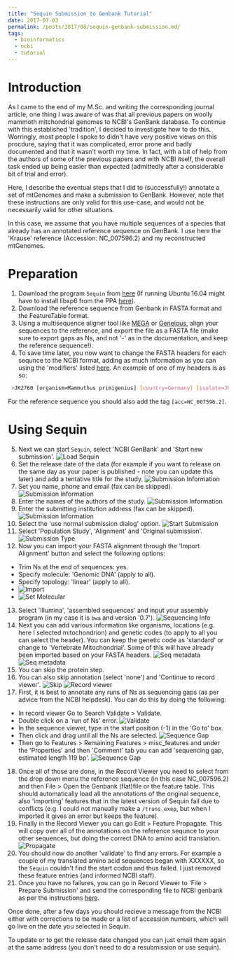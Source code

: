 ```yaml
---
title: "Sequin Submission to Genbank Tutorial"
date: 2017-07-03
permalink: /posts/2017/08/sequin-genbank-submission.md/
tags:
  - bioinformatics
  - ncbi
  - tutorial
---
```

# Introduction
As I came to the end of my M.Sc. and writing the corresponding journal article,
one thing I was aware of was that all previous papers on woolly mammoth
mitchondrial genomes to NCBI's GenBank database. To continue with this
established 'tradition', I decided to investigate how to do this. Worringly, most people I spoke to didn't have very positive views on this
procdure, saying that it was complicated, error prone and badly documented and
that it wasn't worth my time. In fact, with a bit of help from the authors of
some of the previous papers and with NCBI itself, the overall task ended up
being easier than expected (admittedly after a considerable bit of trial and
error).

Here, I describe the eventual steps that I did to (successfully!) annotate a
set of mtGenomes and make a submission to GenBank. However, note that these
instructions are only valid for this use-case, and would not be necessarily
valid for other situations.

In this case, we assume that you have multiple
sequences of a species that already has an annotated reference sequence on
GenBank. I use here the 'Krause' reference (Accession: NC_007596.2) and my
reconstructed mtGenomes.
# Preparation
1. Download the program `Sequin` from [here](https://www.ncbi.nlm.nih.gov/Sequin/) (If running Ubuntu 16.04 might have to install libxp6 from the PPA [here](https://bugs.launchpad.net/ubuntu/+source/libxp/+bug/1517884/comments/11)).
2. Download the reference sequence from Genbank in FASTA format and the FeatureTable format.
3. Using a multisequence aligner tool like [MEGA](http://www.megasoftware.net/) or [Geneious](http://www.geneious.com/), align your sequences to the reference, and export the file as a FASTA file (make sure to export gaps as Ns, and not '-' as in the documentation, and keep the reference sequence!).
4. To save time later, you now want to change the FASTA headers for each sequnce to the NCBI format, adding as much information as you can using the 'modifiers' listed [here](https://www.ncbi.nlm.nih.gov/Sequin/modifiers.html). An example of one of my headers is as so:

```bash
 >JK2760 [organism=Mammuthus primigenius] [country=Germany] [isolate=JK2760] Mammuthus primigenius isolate JK2760 mitochondrion, partial genome
```
For the reference sequence you should also add the tag `[acc=NC_007596.2]`.
# Using Sequin
5. Next we can start `Sequin`, select 'NCBI GenBank' and 'Start new submission'. ![Load Sequin](/images/2018-08-sequin-genbank-submission/1-load_sequin.png)
6. Set the release date of the data (for example if you want to release on the same day as your paper is published - note you can update this later) and add a tentative title for the study. ![Submission Information](/images/2018-08-sequin-genbank-submission/2-submission_info_1.png)
7. Set you name, phone and email (fax can be skipped). ![Submission Information](/images/2018-08-sequin-genbank-submission/3-submission_info_2.png)
8. Enter the names of the authors of the study. ![Submission Information](/images/2018-08-sequin-genbank-submission/4-submission_info_3.png)
9. Enter the submitting institution address (fax can be skipped). ![Submission Information](/images/2018-08-sequin-genbank-submission/5-submission_info_4.png)
10. Select the 'use normal submission dialog' option. ![Start Submission](/images/2018-08-sequin-genbank-submission/6-start_submission_dialog.png)
11. Select 'Population Study', 'Alignment' and 'Original submission'. ![Submission Type](/images/2018-08-sequin-genbank-submission/7-submission_type.png)
12. Now you can import your FASTA alignment through the 'Import Alignment' button and select the following options:
  * Trim Ns at the end of sequences: yes.
  * Specify molecule: 'Genomic DNA' (apply to all).
  * Specify topology: 'linear' (apply to all).
  * ![Import](/images/2018-08-sequin-genbank-submission/8-import_alignment.png)
  * ![Set Molecular](/images/2018-08-sequin-genbank-submission/9-set_molecule_information.png)
13. Select 'Illumina', 'assembled sequences' and input your assembly program (in my case it is `bwa` and version '0.7'). ![Sequencing Info](/images/2018-08-sequin-genbank-submission/10-set_sequencing_information.png)
14. Next you can add various information like organisms, locations (e.g. here I selected mitochondrion) and genetic codes (to apply to all you can select the header). You can keep the genetic code as 'standard' or change to 'Vertebrate Mitochondrial'. Some of this will have already been imported based on your FASTA headers. ![Seq metadata](/images/2018-08-sequin-genbank-submission/11-add_sequence_metadata_1.png) ![Seq metadata](/images/2018-08-sequin-genbank-submission/12-add_sequence_metadata_2.png)
15. You can skip the protein step.
16. You can also skip annotation (select 'none') and 'Continue to record viewer'. ![Skip](/images/2018-08-sequin-genbank-submission/13-skip_protein_annotation.png) ![Record viewer](/images/2018-08-sequin-genbank-submission/14-record_viewer.png)
17. First, it is best to annotate any runs of Ns as sequencing gaps (as per advice from the NCBI helpdesk). You can do this by doing the following:
  * In record viewer Go to Search Validate > Validate.
  * Double click on a 'run of Ns' error. ![Validate](/images/2018-08-sequin-genbank-submission/15-validation_window.png)
  * In the sequence viewer, type in the start position (-1) in the 'Go to' box.
  * Then click and drag until all the Ns are selected. ![Sequence Gap](/images/2018-08-sequin-genbank-submission/16-add_sequence_gap_1.png)
  * Then go to Features > Remaining Features > misc_features and under the 'Properties' and then 'Comment' tab you can add 'sequencing gap, estimated length 119 bp'. ![Sequence Gap](/images/2018-08-sequin-genbank-submission/17-add_sequence_gap_2.png)
18. Once all of those are done, in the Record Viewer you need to select from the drop down menu the reference sequence (in this case NC_007596.2) and then File > Open the Genbank (flat)file or the feature table. This should automatically load all the annotations of the original sequence, also 'importing' features that in the latest version of Sequin fail due to conflicts (e.g. I could not manually make a `/trans_exep`, but when I imported it gives an error but keeps the feature).
18. Finally in the Record Viewer you can go Edit > Feature Propagate. This will copy over all of the annotations on the reference sequnce to your other sequences, but doing the correct DNA to amino acid translation. ![Propagate](/images/2018-08-sequin-genbank-submission/18-propagate_features.png)
19. You should now do another 'validate' to find any errors. For example a couple of my translated amino acid sequences began with XXXXXX, so the `Sequin` couldn't find the start codon and thus failed. I just removed these feature entries (and informed NCBI staff).
20. Once you have no failures, you can go in Record Viewer to 'File > Prepare Submission' and send the corresponding file to NCBI genbank as per the instructions [here](https://www.ncbi.nlm.nih.gov/books/NBK53709/#gbankquickstart.Submission_using_Sequin).

Once done, after a few days you should recieve a message from the NCBI either with
corrections to be made or a list of accession numbers, which will go live on
the date you selected in Sequin.

To update or to get the release date changed you can just email them again at
the same address (you don't need to do a resubmission or use sequin).

